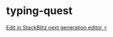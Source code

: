 # typing-quest

[Edit in StackBlitz next generation editor ⚡️](https://stackblitz.com/~/github.com/cvatch/typing-quest)
